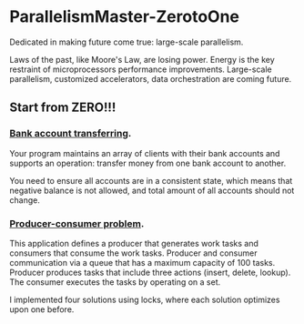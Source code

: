 # ParallelismMaster-ZerotoOne
Dedicated in making future come true: large-scale parallelism. 


Laws of the past, like Moore's Law, are losing power. Energy is the key restraint of microprocessors performance improvements. Large-scale parallelism, customized accelerators, data orchestration are coming future. 

## Start from ZERO!!! 
### [Bank account transferring](https://github.com/WangSiman-Carol/ParallelismMaster-ZerotoOne/tree/master/Old-school-problem). 
Your program maintains an array of clients with their bank accounts and supports an operation: transfer money from one bank account to another.

You need to ensure all accounts are in a consistent state, which means that negative balance is not allowed, and total amount of all accounts should not change.

### [Producer-consumer problem](https://github.com/WangSiman-Carol/ParallelismMaster-ZerotoOne/tree/master/Producer-consumer).
This application defines a producer that generates work tasks and consumers that consume the work tasks. Producer and consumer communication via a queue that has a maximum capacity of 100 tasks. Producer produces tasks that include three actions (insert, delete, lookup). The consumer executes the tasks by operating on a set.

I implemented four solutions using locks, where each solution optimizes upon one before.


